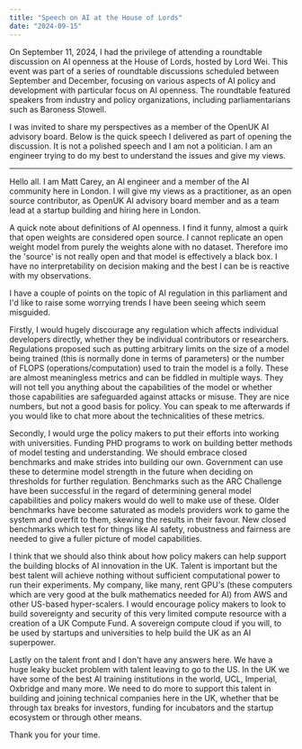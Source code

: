 ```yaml
---
title: "Speech on AI at the House of Lords"
date: "2024-09-15"
---
```


On September 11, 2024, I had the privilege of attending a roundtable discussion on AI openness at the House of Lords, hosted by Lord Wei. This event was part of a series of roundtable discussions scheduled between September and December, focusing on various aspects of AI policy and development with particular focus on AI openness. The roundtable featured speakers from industry and policy organizations, including parliamentarians such as Baroness Stowell.

I was invited to share my perspectives as a member of the OpenUK AI advisory board. Below is the quick speech I delivered as part of opening the discussion. It is not a polished speech and I am not a politician. I am an engineer trying to do my best to understand the issues and give my views.

---

Hello all. I am Matt Carey, an AI engineer and a member of the AI community here in London. I will give my views as a practitioner, as an open source contributor, as OpenUK AI advisory board member and as a team lead at a startup building and hiring here in London.

A quick note about definitions of AI openness. I find it funny, almost a quirk that open weights are considered open source. I cannot replicate an open weight model from purely the weights alone with no dataset. Therefore imo the 'source' is not really open and that model is effectively a black box. I have no interpretability on decision making and the best I can be is reactive with my observations.

I have a couple of points on the topic of AI regulation in this parliament and I'd like to raise some worrying trends I have been seeing which seem misguided.

Firstly, I would hugely discourage any regulation which affects individual developers directly, whether they be individual contributors or researchers. Regulations proposed such as putting arbitrary limits on the size of a model being trained (this is normally done in terms of parameters) or the number of FLOPS (operations/computation) used to train the model is a folly. These are almost meaningless metrics and can be fiddled in multiple ways. They will not tell you anything about the capabilities of the model or whether those capabilities are safeguarded against attacks or misuse. They are nice numbers, but not a good basis for policy. You can speak to me afterwards if you would like to chat more about the technicalities of these metrics.

Secondly, I would urge the policy makers to put their efforts into working with universities. Funding PHD programs to work on building better methods of model testing and understanding. We should embrace closed benchmarks and make strides into building our own. Government can use these to determine model strength in the future when deciding on thresholds for further regulation. Benchmarks such as the ARC Challenge have been successful in the regard of determining general model capabilities and policy makers would do well to make use of these. Older benchmarks have become saturated as models providers work to game the system and overfit to them, skewing the results in their favour. New closed benchmarks which test for things like AI safety, robustness and fairness are needed to give a fuller picture of model capabilities.

I think that we should also think about how policy makers can help support the building blocks of AI innovation in the UK. Talent is important but the best talent will achieve nothing without sufficient computational power to run their experiments. My company, like many, rent GPU's (these computers which are very good at the bulk mathematics needed for AI) from AWS and other US-based hyper-scalers. I would encourage policy makers to look to build sovereignty and security of this very limited compute resource with a creation of a UK Compute Fund. A sovereign compute cloud if you will, to be used by startups and universities to help build the UK as an AI superpower.

Lastly on the talent front and I don't have any answers here. We have a huge leaky bucket problem with talent leaving to go to the US. In the UK we have some of the best AI training institutions in the world, UCL, Imperial, Oxbridge and many more. We need to do more to support this talent in building and joining technical companies here in the UK, whether that be through tax breaks for investors, funding for incubators and the startup ecosystem or through other means.

Thank you for your time.
